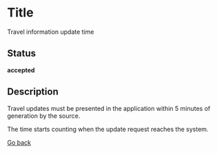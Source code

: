 # Title

Travel information update time

## Status

**accepted**

## Description

Travel updates must be presented in the application within 5 minutes of generation by the source. 

The time starts counting when the update request reaches the system.


[Go back](../README.md)